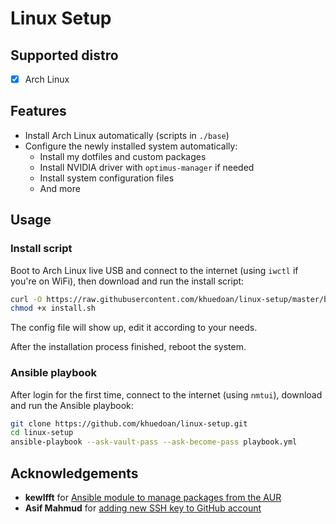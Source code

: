 # Linux Setup

## Supported distro

- [x] Arch Linux

## Features

- Install Arch Linux automatically (scripts in `./base`)
- Configure the newly installed system automatically:
    - Install my dotfiles and custom packages
    - Install NVIDIA driver with `optimus-manager` if needed
    - Install system configuration files
    - And more

## Usage

### Install script

Boot to Arch Linux live USB and connect to the internet (using `iwctl` if you're on WiFi), then download and run the install script:

```sh
curl -O https://raw.githubusercontent.com/khuedoan/linux-setup/master/base/install.sh
chmod +x install.sh
```

The config file will show up, edit it according to your needs.

After the installation process finished, reboot the system.

### Ansible playbook

After login for the first time, connect to the internet (using `nmtui`), download and run the Ansible playbook:

```sh
git clone https://github.com/khuedoan/linux-setup.git
cd linux-setup
ansible-playbook --ask-vault-pass --ask-become-pass playbook.yml
```

## Acknowledgements

- **kewlfft** for [Ansible module to manage packages from the AUR](https://github.com/kewlfft/ansible-aur)
- **Asif Mahmud** for [adding new SSH key to GitHub account](https://community.ibm.com/community/user/ibmz-and-linuxone/blogs/asif-mahmud1/2020/03/15/cloning-private-git-repository-using-ansible)
